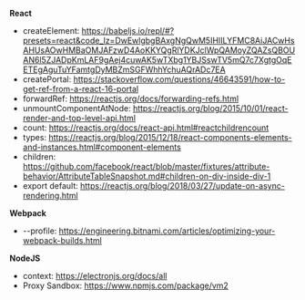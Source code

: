 **React**

* createElement: https://babeljs.io/repl/#?presets=react&code_lz=DwEwlgbgBAxgNgQwM5IHIILYFMC8AiJACwHsAHUsAOwHMBaOMJAFzwD4AoKKYQgRlYDKJclWpQAMoyZQAZsQBOUAN6l5ZJADpKmLAF9gAej4cuwAK5wTXbg1YBJSswTV5mQ7c7XgtgOqEETEgAguTuYFamtgDyMBZmSGFWhhYchuAQrADc7EA
* createPortal: https://stackoverflow.com/questions/46643591/how-to-get-ref-from-a-react-16-portal
* forwardRef: https://reactjs.org/docs/forwarding-refs.html
* unmountComponentAtNode: https://reactjs.org/blog/2015/10/01/react-render-and-top-level-api.html
* count: https://reactjs.org/docs/react-api.html#reactchildrencount
* types: https://reactjs.org/blog/2015/12/18/react-components-elements-and-instances.html#component-elements
* children: https://github.com/facebook/react/blob/master/fixtures/attribute-behavior/AttributeTableSnapshot.md#children-on-div-inside-div-1
* export default: https://reactjs.org/blog/2018/03/27/update-on-async-rendering.html

**Webpack**
* --profile: https://engineering.bitnami.com/articles/optimizing-your-webpack-builds.html

**NodeJS**
* context: https://electronjs.org/docs/all
* Proxy Sandbox: https://www.npmjs.com/package/vm2